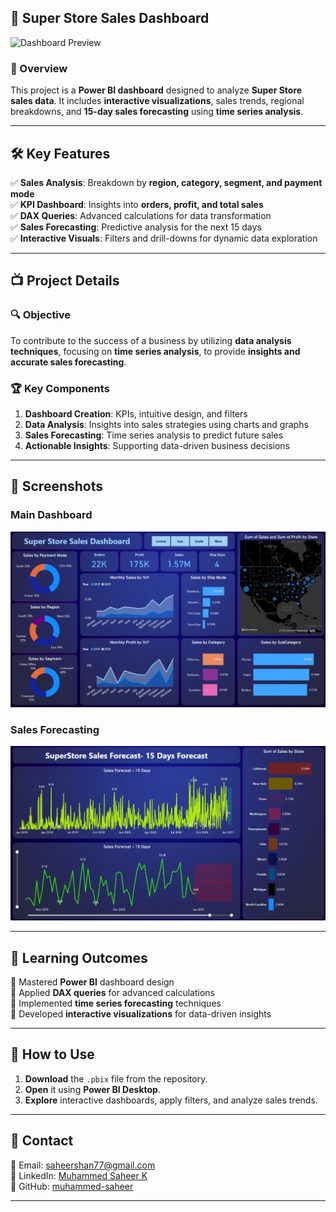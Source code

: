 ## 💊 Super Store Sales Dashboard  

![Dashboard Preview](./Screenshot_2025-02-06_103903.png)  

### 📌 Overview  
This project is a **Power BI dashboard** designed to analyze **Super Store sales data**. It includes **interactive visualizations**, sales trends, regional breakdowns, and **15-day sales forecasting** using **time series analysis**.

---

## 🛠 Key Features  
✅ **Sales Analysis**: Breakdown by **region, category, segment, and payment mode**  
✅ **KPI Dashboard**: Insights into **orders, profit, and total sales**  
✅ **DAX Queries**: Advanced calculations for data transformation  
✅ **Sales Forecasting**: Predictive analysis for the next 15 days  
✅ **Interactive Visuals**: Filters and drill-downs for dynamic data exploration  

---

## 📺 Project Details  

### 🔍 **Objective**  
To contribute to the success of a business by utilizing **data analysis techniques**, focusing on **time series analysis**, to provide **insights and accurate sales forecasting**.

### 🏆 **Key Components**  
1. **Dashboard Creation**: KPIs, intuitive design, and filters  
2. **Data Analysis**: Insights into sales strategies using charts and graphs  
3. **Sales Forecasting**: Time series analysis to predict future sales  
4. **Actionable Insights**: Supporting data-driven business decisions  

---

## 📸 Screenshots  

### **Main Dashboard**  
![Dashboard Screenshot](https://github.com/muhammed-saheer/Super-Store-Sales-Dashboard/blob/main/image/Screenshot%202025-02-06%20103903.png)

### **Sales Forecasting**  
![Forecast Screenshot](https://github.com/muhammed-saheer/Super-Store-Sales-Dashboard/blob/main/image/Screenshot%202025-02-06%20103916.png)  

---

## 📝 Learning Outcomes  
📌 Mastered **Power BI** dashboard design  
📌 Applied **DAX queries** for advanced calculations  
📌 Implemented **time series forecasting** techniques  
📌 Developed **interactive visualizations** for data-driven insights  

---

## 🚀 How to Use  
1. **Download** the `.pbix` file from the repository.  
2. **Open** it using **Power BI Desktop**.  
3. **Explore** interactive dashboards, apply filters, and analyze sales trends.  

---

## 📩 Contact  
📧 Email: saheershan77@gmail.com  
🔗 LinkedIn: [Muhammed Saheer K](https://www.linkedin.com/in/muhammed-saheer-k-34a7372a8/)  
🐙 GitHub: [muhammed-saheer](https://github.com/muhammed-saheer)  

---

